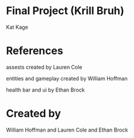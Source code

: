 # Final Project (Krill Bruh)

Kat Kage

# References

assests created by Lauren Cole

entities and gameplay created by William Hoffman

health bar and ui by Ethan Brock

# Created by 

William Hoffman and Lauren Cole and Ethan Brock
